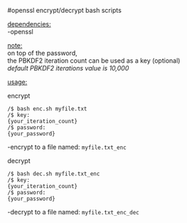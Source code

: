 #openssl encrypt/decrypt bash scripts

<dependencies:><br>
-openssl<br>


<note:><br>
on top of the password,<br>
the PBKDF2 iteration count can be used as a key (optional)<br>
<i>default PBKDF2 iterations value is 10,000</i>

<usage:><br>

encrypt

	/$ bash enc.sh myfile.txt
	/$ key:
	{your_iteration_count}
	/$ password:
	{your_password}

-encrypt to a file named: <code>myfile.txt_enc</code>

decrypt

	/$ bash dec.sh myfile.txt_enc
	/$ key:
	{your_iteration_count}
	/$ password:
	{your_password}

-decrypt to a file named: <code>myfile.txt_enc_dec</code>


